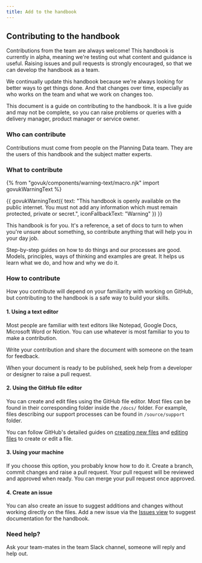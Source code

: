 ```yaml
---
title: Add to the handbook
---
```

<!-- @stevenjmesser borrowed this from https://github.com/alphagov/design-system-team-docs/ -->

## Contributing to the handbook

Contributions from the team are always welcome! This handbook is currently in alpha, meaning we're testing out what content and guidance is useful. Raising issues and pull requests is strongly encouraged, so that we can develop the handbook as a team.

We continually update this handbook because we're always looking for better ways to get things done. And that changes over time, especially as who works on the team and what we work on changes too.

This document is a guide on contributing to the handbook. It is a live guide and may not be complete, so you can raise problems or queries with a delivery manager, product manager or service owner.

### Who can contribute

Contributions must come from people on the Planning Data team. They are the users of this handbook and the subject matter experts.

### What to contribute

{% from "govuk/components/warning-text/macro.njk" import govukWarningText %}

{{ govukWarningText({
  text: "This handbook is openly available on the public internet. You must not add any information which must remain protected, private or secret.",
  iconFallbackText: "Warning"
}) }}

This handbook is for you. It's a reference, a set of docs to turn to when you're unsure about something, so contribute anything that will help you in your day job. 

Step-by-step guides on how to do things and our processes are good. Models, principles, ways of thinking and examples are great. It helps us learn what we do, and how and why we do it.

### How to contribute

How you contribute will depend on your familiarity with working on GitHub, but contributing to the handbook is a safe way to build your skills. 

#### 1. Using a text editor

Most people are familiar with text editors like Notepad, Google Docs, Microsoft Word or Notion. You can use whatever is most familiar to you to make a contribution.

Write your contribution and share the document with someone on the team for feedback.

When your document is ready to be published, seek help from a developer or designer to raise a pull request.

#### 2. Using the GitHub file editor

You can create and edit files using the GitHub file editor. Most files can be found in their corresponding folder inside the `/docs/` folder. For example, files describing our support processes can be found in `/source/support` folder.

You can follow GitHub's detailed guides on [creating new files](https://docs.github.com/en/repositories/working-with-files/managing-files/creating-new-files) and [editing files](https://docs.github.com/en/repositories/working-with-files/managing-files/editing-files) to create or edit a file. 

<!-- Needs looking at
### 3. Using a GitHub Codespace

A GitHub Codespace allows you to work on a copy of the handbook on a virtual machine, meaning you don't have to download any files or tools to your machine. It's useful if you've got a locked-down machine. You will use Visual Studio Code and the terminal to create and edit files, and it's easy to get started. 

- In a new tab, visit the [`service-handbook` repository](https://github.com/digital-land/service-handbook) and follow GitHub's guide on [creating a Codespace for a repository](https://docs.github.com/en/codespaces/developing-in-codespaces/creating-a-codespace-for-a-repository#creating-a-codespace-for-a-repository).
- Once the Codespace is ready, you will see the Terminal tab is open. It will say something like `@yourgithubusername ➜ /workspaces/service-handbook (branch-name)`. 
- Type in `gem install middleman` and press Enter. If it's successful, you'll see `Successfully installed middleman`.
- Type in `bundle install`. If it's successful, you'll see `Bundle complete!`
- Type in `bundle exec middleman server` and press Enter. If it's successful, you should see a dialog pop up. Click the `Open in browser` button.

A new tab will open which shows a preview of the team docs. You can now create and edit `.html.md.erb` files to add to and edit the docs. Your changes will save automatically but you will need to [commit your changes](https://docs.github.com/en/codespaces/developing-in-codespaces/using-source-control-in-your-codespace#committing-your-changes) to save them for good. 

After you've made all the changes and additions you intended to make, [raise a pull request](https://docs.github.com/en/codespaces/developing-in-codespaces/using-source-control-in-your-codespace#raising-a-pull-request).

Ask one of our friendly developers for help if you're doing this for the first time. Ask them if they would be happy to help in future too!
-->

#### 3. Using your machine

If you choose this option, you probably know how to do it. Create a branch, commit changes and raise a pull request. Your pull request will be reviewed and approved when ready. You can merge your pull request once approved.

#### 4. Create an issue

You can also create an issue to suggest additions and changes without working directly on the files. Add a new issue via the [Issues view](https://github.com/digital-land/service-handbook/issues) to suggest documentation for the handbook.

### Need help?

Ask your team-mates in the team Slack channel, someone will reply and help out.